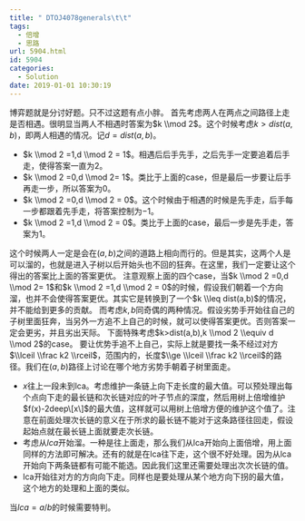 ```yaml
---
title: " DTOJ4078generals\t\t"
tags:
  - 倍增
  - 思路
url: 5904.html
id: 5904
categories:
  - Solution
date: 2019-01-01 10:30:19
---
```


博弈题就是分讨好题。只不过这题有点小胖。 首先考虑两人在两点之间路径上走是否相遇。很明显当两人不相遇时答案为$k \\mod 2$。这个时候考虑$k>dist(a,b)$，即两人相遇的情况。记$d=dist(a,b)$。

*   $k \\mod 2 =1,d \\mod 2 = 1$。相遇后后手先手，之后先手一定要追着后手走，使得答案一直为$2$。
*   $k \\mod 2 =0,d \\mod 2= 1$。类比于上面的case，但是最后一步要让后手再走一步，所以答案为$0$。
*   $k \\mod 2 =0,d \\mod 2 = 0$。这个时候由于相遇的时候是先手走，后手每一步都跟着先手走，将答案控制为$-1$。
*   $k \\mod 2 =1,d \\mod 2 = 0$。类比于上面的case，最后一步是先手走，答案为$1$。

这个时候两人一定是会在$(a,b)$之间的道路上相向而行的。但是其实，这两个人是可以溜的，也就是进入子树以后开始头也不回的狂奔。在这里，我们一定要让这个得出的答案比上面的答案更优。 注意观察上面的四个case，当$k \\mod 2 =0,d \\mod 2= 1$和$k \\mod 2 =1,d \\mod 2 = 0$的时候，假设我们朝着一个方向溜，也并不会使得答案更优。其实它是转换到了一个$k \\leq dist(a,b)$的情况，并不能给到更多的贡献。 而考虑$k,b$同奇偶的两种情况。假设劣势手开始往自己的子树里面狂奔，当另外一方追不上自己的时候，就可以使得答案更优。否则答案一定会更劣，并且劣出天际。 下面特殊考虑$k>dist(a,b),k \\mod 2 \\equiv d \\mod 2$的case。 要让优势手追不上自己，实际上就是要找一条不经过对方$\\lceil \\frac k2 \\rceil$，范围内的，长度$\\ge \\lceil \\frac k2 \\rceil$的路径。我们在$(a,b)$路径上讨论在哪个地方劣势手朝着子树里面走。

*   $x$往上一段未到lca。考虑维护一条链上向下走长度的最大值。可以预处理出每个点向下走的最长链和次长链对应的叶子节点的深度，然后用树上倍增维护$f(x)-2deep\[x\]$的最大值，这样就可以用树上倍增方便的维护这个值了。注意在前面处理次长链的意义在于所求的最长链不能对于这条路径往回走，假设起始点就在最长链上面就要走次长链。
*   考虑从$lca$开始溜。一种是往上面走，那么我们从lca开始向上面倍增，用上面同样的方法即可解决。还有的就是在lca往下走，这个很不好处理。因为从lca开始向下两条链都有可能不能选。因此我们这里还需要处理出次次长链的值。
*   lca开始往对方的方向向下走。同样也是要处理从某个地方向下拐的最大值，这个地方的处理和上面的类似。

当$lca=a/b$的时候需要特判。